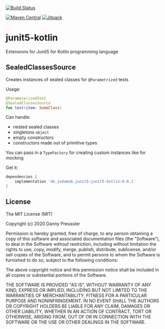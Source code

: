 [![Build Status](https://travis-ci.org/dpreussler/junit5-kotlin.svg?branch=master)](https://travis-ci.org/dpreussler/junit5-kotlin) 

[![Maven Central](https://maven-badges.herokuapp.com/maven-central/de.jodamob.junit5/junit5-kotlin/badge.svg)](https://maven-badges.herokuapp.com/maven-central/de.jodamob.junit5/junit5-kotlin)
[![Jitpack](https://jitpack.io/v/dpreussler/junit5-kotlin.svg)](https://jitpack.io/#dpreussler/junit5-kotlin)


# junit5-kotlin
Extensions for Junit5 for Kotlin programming language

## SealedClassesSource
Creates instances of sealed classes for `@Parametrized` tests

Usage:

```kotlin
@ParameterizedTest
@SealedClassesSource
fun test(item: SomeClass)
```

Can handle: 
- nested sealed classes
- singletons `object`
- empty constructors 
- constructors made out of primitive types

You can pass in a `TypeFactory` for creating custom instances like for mocking


Get it:

```groovy
dependencies {
    implementation 'de.jodamob.junit5:junit5-kotlin:0.0.1'
}
```


## License


The MIT License (MIT)

Copyright (c) 2020 Danny Preussler

Permission is hereby granted, free of charge, to any person obtaining a copy
of this software and associated documentation files (the "Software"), to deal
in the Software without restriction, including without limitation the rights
to use, copy, modify, merge, publish, distribute, sublicense, and/or sell
copies of the Software, and to permit persons to whom the Software is
furnished to do so, subject to the following conditions:

The above copyright notice and this permission notice shall be included in all
copies or substantial portions of the Software.

THE SOFTWARE IS PROVIDED "AS IS", WITHOUT WARRANTY OF ANY KIND, EXPRESS OR
IMPLIED, INCLUDING BUT NOT LIMITED TO THE WARRANTIES OF MERCHANTABILITY,
FITNESS FOR A PARTICULAR PURPOSE AND NONINFRINGEMENT. IN NO EVENT SHALL THE
AUTHORS OR COPYRIGHT HOLDERS BE LIABLE FOR ANY CLAIM, DAMAGES OR OTHER
LIABILITY, WHETHER IN AN ACTION OF CONTRACT, TORT OR OTHERWISE, ARISING FROM,
OUT OF OR IN CONNECTION WITH THE SOFTWARE OR THE USE OR OTHER DEALINGS IN THE
SOFTWARE.